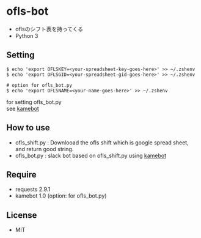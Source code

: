 # ofls-bot
- oflsのシフト表を持ってくる
- Python 3

## Setting
```
$ echo 'export OFLSKEY=<your-spreadsheet-key-goes-here>' >> ~/.zshenv
$ echo 'export OFLSGID=<your-spreadsheet-gid-goes-here>' >> ~/.zshenv

# option for ofls_bot.py
$ echo 'export OFLSNAME=<your-name-goes-here>' >> ~/.zshenv
```
for setting ofls_bot.py  
see [kamebot](https://github.com/masaponto/kamebot)  

## How to use
- ofls_shift.py : Downlooad the ofls shift which is google spread sheet, and return good string.
- ofls_bot.py : slack bot based on ofls_shift.py using [kamebot](https://github.com/masaponto/kamebot)

## Require
- requests 2.9.1
- kamebot 1.0 (option: for ofls_bot.py)

## License
- MIT
